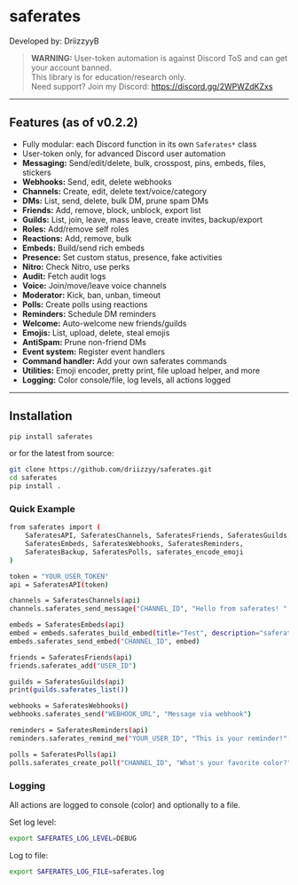 # saferates
Developed by: DriizzyyB

> **WARNING:** User-token automation is against Discord ToS and can get your account banned.  
> This library is for education/research only.  
> Need support? Join my Discord: https://discord.gg/2WPWZdKZxs

---

## Features (as of v0.2.2)

- Fully modular: each Discord function in its own `Saferates*` class
- User-token only, for advanced Discord user automation
- **Messaging:** Send/edit/delete, bulk, crosspost, pins, embeds, files, stickers
- **Webhooks:** Send, edit, delete webhooks
- **Channels:** Create, edit, delete text/voice/category
- **DMs:** List, send, delete, bulk DM, prune spam DMs
- **Friends:** Add, remove, block, unblock, export list
- **Guilds:** List, join, leave, mass leave, create invites, backup/export
- **Roles:** Add/remove self roles
- **Reactions:** Add, remove, bulk
- **Embeds:** Build/send rich embeds
- **Presence:** Set custom status, presence, fake activities
- **Nitro:** Check Nitro, use perks
- **Audit:** Fetch audit logs
- **Voice:** Join/move/leave voice channels
- **Moderator:** Kick, ban, unban, timeout
- **Polls:** Create polls using reactions
- **Reminders:** Schedule DM reminders
- **Welcome:** Auto-welcome new friends/guilds
- **Emojis:** List, upload, delete, steal emojis
- **AntiSpam:** Prune non-friend DMs
- **Event system:** Register event handlers
- **Command handler:** Add your own saferates commands
- **Utilities:** Emoji encoder, pretty print, file upload helper, and more
- **Logging:** Color console/file, log levels, all actions logged

---

## Installation

```bash
pip install saferates
```
or for the latest from source:

```bash
git clone https://github.com/driizzyy/saferates.git
cd saferates
pip install .
```

### Quick Example

```bash
from saferates import (
    SaferatesAPI, SaferatesChannels, SaferatesFriends, SaferatesGuilds,
    SaferatesEmbeds, SaferatesWebhooks, SaferatesReminders,
    SaferatesBackup, SaferatesPolls, saferates_encode_emoji
)

token = "YOUR_USER_TOKEN"
api = SaferatesAPI(token)

channels = SaferatesChannels(api)
channels.saferates_send_message("CHANNEL_ID", "Hello from saferates! " + saferates_encode_emoji("😄"))

embeds = SaferatesEmbeds(api)
embed = embeds.saferates_build_embed(title="Test", description="saferates embed", color=0x5865F2)
embeds.saferates_send_embed("CHANNEL_ID", embed)

friends = SaferatesFriends(api)
friends.saferates_add("USER_ID")

guilds = SaferatesGuilds(api)
print(guilds.saferates_list())

webhooks = SaferatesWebhooks()
webhooks.saferates_send("WEBHOOK_URL", "Message via webhook")

reminders = SaferatesReminders(api)
reminders.saferates_remind_me("YOUR_USER_ID", "This is your reminder!", delay_seconds=60)

polls = SaferatesPolls(api)
polls.saferates_create_poll("CHANNEL_ID", "What's your favorite color?", ["🔴", "🟢", "🔵"])
```

### Logging

All actions are logged to console (color) and optionally to a file.

Set log level:

```bash
export SAFERATES_LOG_LEVEL=DEBUG
```
Log to file:

```bash
export SAFERATES_LOG_FILE=saferates.log
```
